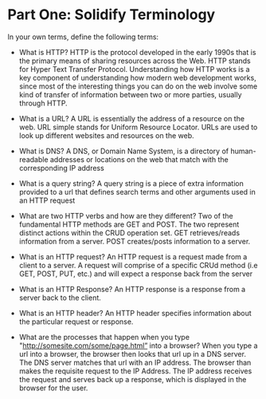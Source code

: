 # Part One: Solidify Terminology
In your own terms, define the following terms:

- What is HTTP?
HTTP is the protocol developed in the early 1990s that is the primary means of sharing resources across the Web. HTTP stands for Hyper Text Transfer Protocol. Understanding how HTTP works is a key component of understanding how modern web development works, since most of the interesting things you can do on the web involve some kind of transfer of information between two or more parties, usually through HTTP.

- What is a URL?
A URL is essentially the address of a resource on the web. URL simple stands for Uniform Resource Locator. URLs are used to look up different websites and resources on the web.

- What is DNS?
A DNS, or Domain Name System, is a directory of human-readable addresses or locations on the web that match with the corresponding IP address 

- What is a query string?
A query string is a piece of extra information provided to a url that defines search terms and other arguments used in an HTTP request  

- What are two HTTP verbs and how are they different?
Two of the fundamental HTTP methods are GET and POST. The two represent distinct actions within the CRUD operation set. GET retrieves/reads information from a server. POST creates/posts information to a server.

- What is an HTTP request?
An HTTP request is a request made from a client to a server. A request will comprise of a specific CRUd method (i.e GET, POST, PUT, etc.) and will expect a response back from the server 

- What is an HTTP Response?
An HTTP response is a response from a server back to the client.

- What is an HTTP header?
An HTTP header specifies information about the particular request or response. 

- What are the processes that happen when you type "http://somesite.com/some/page.html” into a browser? 
When you type a url into a browser, the browser then looks that url up in a DNS server. The DNS server matches that url with an IP address. The browser than makes the requisite request to the IP Address. The IP address receives the request and serves back up a response, which is displayed in the browser for the user. 

